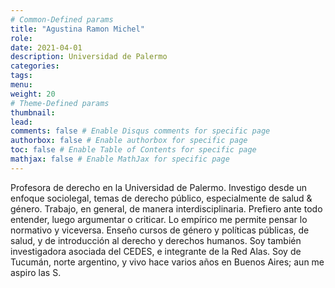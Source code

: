```yaml
---
# Common-Defined params
title: "Agustina Ramon Michel"
role: 
date: 2021-04-01
description: Universidad de Palermo
categories:
tags:
menu: 
weight: 20
# Theme-Defined params
thumbnail: 
lead: 
comments: false # Enable Disqus comments for specific page
authorbox: false # Enable authorbox for specific page
toc: false # Enable Table of Contents for specific page
mathjax: false # Enable MathJax for specific page
---
```


Profesora de derecho en la Universidad de Palermo. Investigo desde un enfoque sociolegal, temas de derecho público, especialmente de salud & género. Trabajo, en general, de manera interdisciplinaria. Prefiero ante todo entender, luego argumentar o criticar. Lo empírico me permite pensar  lo normativo y viceversa. Enseño cursos de género y políticas públicas, de salud, y de introducción al derecho y derechos humanos. Soy también investigadora asociada del CEDES, e integrante de la Red Alas. Soy de Tucumán, norte argentino, y vivo hace varios años en Buenos Aires; aun me aspiro las S.
